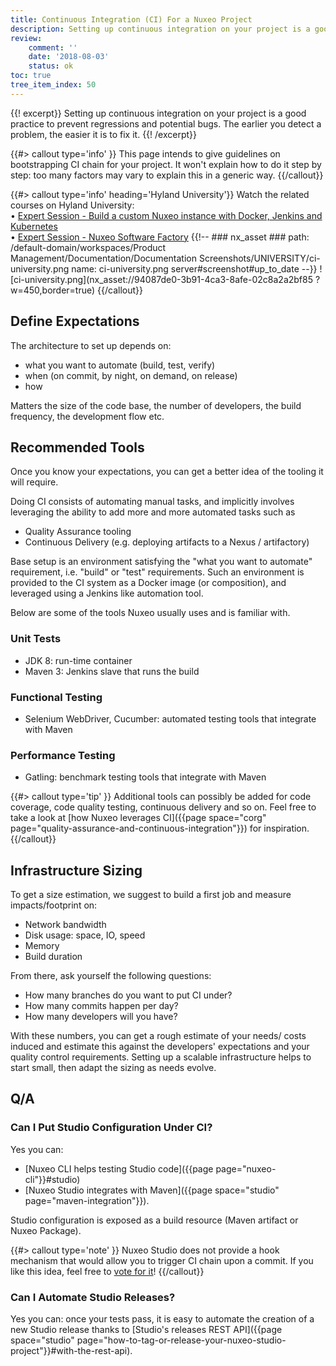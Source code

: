 ```yaml
---
title: Continuous Integration (CI) For a Nuxeo Project
description: Setting up continuous integration on your project is a good practice to prevent regressions and potential bugs. The earlier you detect a problem, the easier to fix it.
review:
    comment: ''
    date: '2018-08-03'
    status: ok
toc: true
tree_item_index: 50
---
```

{{! excerpt}}
Setting up continuous integration on your project is a good practice to prevent regressions and potential bugs. The earlier you detect a problem, the easier it is to fix it.
{{! /excerpt}}

{{#> callout type='info' }}
This page intends to give guidelines on bootstrapping CI chain for your project. It won't explain how to do it step by step: too many factors may vary to explain this in a generic way.
{{/callout}}

{{#> callout type='info'  heading='Hyland University'}}
Watch the related courses on Hyland University:</br>
&#8226; [Expert Session - Build a custom Nuxeo instance with Docker, Jenkins and Kubernetes](https://university.hyland.com/courses/e4069)</br>
&#8226; [Expert Session - Nuxeo Software Factory](https://university.hyland.com/courses/e4156)
{{!--     ### nx_asset ###
    path: /default-domain/workspaces/Product Management/Documentation/Documentation Screenshots/UNIVERSITY/ci-university.png
    name: ci-university.png
    server#screenshot#up_to_date
--}}
![ci-university.png](nx_asset://94087de0-3b91-4ca3-8afe-02c8a2a2bf85 ?w=450,border=true)
{{/callout}}

## Define Expectations

The architecture to set up depends on:
- what you want to automate (build, test, verify)
- when (on commit, by night, on demand, on release)
- how

Matters the size of the code base, the number of developers, the build frequency, the development flow etc.

## Recommended Tools

Once you know your expectations, you can get a better idea of the tooling it will require.

Doing CI consists of automating manual tasks, and implicitly involves leveraging the ability to add more and more automated tasks such as
- Quality Assurance tooling
- Continuous Delivery (e.g. deploying artifacts to a Nexus / artifactory)

Base setup is an environment satisfying the "what you want to automate" requirement, i.e. "build" or "test" requirements. Such an environment is provided to the CI system as a Docker image (or composition), and leveraged using a Jenkins like automation tool.

Below are some of the tools Nuxeo usually uses and is familiar with.

### Unit Tests

- JDK 8: run-time container
- Maven 3: Jenkins slave that runs the build

### Functional Testing

- Selenium WebDriver, Cucumber: automated testing tools that integrate with Maven

### Performance Testing

- Gatling: benchmark testing tools that integrate with Maven

{{#> callout type='tip' }}
Additional tools can possibly be added for code coverage, code quality testing, continuous delivery and so on. Feel free to take a look at [how Nuxeo leverages CI]({{page space="corg" page="quality-assurance-and-continuous-integration"}}) for inspiration.
{{/callout}}

## Infrastructure Sizing

To get a size estimation, we suggest to build a first job and measure impacts/footprint on:
- Network bandwidth
- Disk usage: space, IO, speed
- Memory
- Build duration

From there, ask yourself the following questions:
- How many branches do you want to put CI under?
- How many commits happen per day?
- How many developers will you have?

With these numbers, you can get a rough estimate of your needs/ costs induced and estimate this against the developers' expectations and your quality control requirements. Setting up a scalable infrastructure helps to start small, then adapt the sizing as needs evolve.

## Q/A

### Can I Put Studio Configuration Under CI?

Yes you can:
- [Nuxeo CLI helps testing Studio code]({{page page="nuxeo-cli"}}#studio)
- [Nuxeo Studio integrates with Maven]({{page space="studio" page="maven-integration"}}).

Studio configuration is exposed as a build resource (Maven artifact or Nuxeo Package).

{{#> callout type='note' }}
Nuxeo Studio does not provide a hook mechanism that would allow you to trigger CI chain upon a commit. If you like this idea, feel free to [vote for it](https://app.prodpad.com/ideas/aed8f0f0-9724-11e8-8079-af2a5cff5247/canvas)!
{{/callout}}

### Can I Automate Studio Releases?

Yes you can: once your tests pass, it is easy to automate the creation of a new Studio release thanks to [Studio's releases REST API]({{page space="studio" page="how-to-tag-or-release-your-nuxeo-studio-project"}}#with-the-rest-api).
